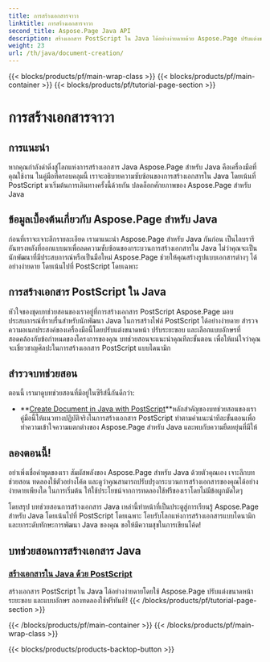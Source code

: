 ```yaml
---
title: การสร้างเอกสารจาวา
linktitle: การสร้างเอกสารจาวา
second_title: Aspose.Page Java API
description: สร้างเอกสาร PostScript ใน Java ได้อย่างง่ายดายด้วย Aspose.Page ปรับแต่งขนาดหน้า ระยะขอบ และแบบอักษร เจาะลึกบทช่วยสอนการสร้างเอกสาร Java
weight: 23
url: /th/java/document-creation/
---
```


{{< blocks/products/pf/main-wrap-class >}}
{{< blocks/products/pf/main-container >}}
{{< blocks/products/pf/tutorial-page-section >}}

# การสร้างเอกสารจาวา

## การแนะนำ

หากคุณกำลังดำดิ่งสู่โลกแห่งการสร้างเอกสาร Java Aspose.Page สำหรับ Java คือเครื่องมือที่คุณใช้งาน ในคู่มือที่ครอบคลุมนี้ เราจะอธิบายความซับซ้อนของการสร้างเอกสารใน Java โดยเน้นที่ PostScript มาเริ่มต้นการเดินทางครั้งนี้ด้วยกัน ปลดล็อกศักยภาพของ Aspose.Page สำหรับ Java

## ข้อมูลเบื้องต้นเกี่ยวกับ Aspose.Page สำหรับ Java

ก่อนที่เราจะเจาะลึกรายละเอียด เรามาแนะนำ Aspose.Page สำหรับ Java กันก่อน เป็นไลบรารีอันทรงพลังที่ออกแบบมาเพื่อลดความซับซ้อนของกระบวนการสร้างเอกสารใน Java ไม่ว่าคุณจะเป็นนักพัฒนาที่มีประสบการณ์หรือเป็นมือใหม่ Aspose.Page ช่วยให้คุณสร้างรูปแบบเอกสารต่างๆ ได้อย่างง่ายดาย โดยเน้นไปที่ PostScript โดยเฉพาะ

## การสร้างเอกสาร PostScript ใน Java

หัวใจของชุดบทช่วยสอนของเราอยู่ที่การสร้างเอกสาร PostScript Aspose.Page มอบประสบการณ์ที่ราบรื่นสำหรับนักพัฒนา Java ในการสร้างไฟล์ PostScript ได้อย่างง่ายดาย สำรวจความอเนกประสงค์ของเครื่องมือนี้โดยปรับแต่งขนาดหน้า ปรับระยะขอบ และเลือกแบบอักษรที่สอดคล้องกับข้อกำหนดของโครงการของคุณ บทช่วยสอนจะแนะนำคุณทีละขั้นตอน เพื่อให้แน่ใจว่าคุณจะเชี่ยวชาญศิลปะในการสร้างเอกสาร PostScript แบบไดนามิก

## สำรวจบทช่วยสอน

ตอนนี้ เรามาดูบทช่วยสอนที่มีอยู่ในซีรีส์นี้กันดีกว่า:

- **[Create Document in Java with PostScript](./postscript/)**หลักสำคัญของบทช่วยสอนของเรา คู่มือนี้ให้แนวทางปฏิบัติจริงในการสร้างเอกสาร PostScript ทำตามคำแนะนำทีละขั้นตอนเพื่อทำความเข้าใจความแตกต่างของ Aspose.Page สำหรับ Java และพบกับความยืดหยุ่นที่มีให้

## ลองตอนนี้!

อย่าเพิ่งเชื่อคำพูดของเรา สัมผัสพลังของ Aspose.Page สำหรับ Java ด้วยตัวคุณเอง เจาะลึกบทช่วยสอน ทดลองใช้ตัวอย่างโค้ด และดูว่าคุณสามารถปรับปรุงกระบวนการสร้างเอกสารของคุณได้อย่างง่ายดายเพียงใด ในการเริ่มต้น ให้ใช้ประโยชน์จากการทดลองใช้ฟรีของเราโดยไม่มีข้อผูกมัดใดๆ

โดยสรุป บทช่วยสอนการสร้างเอกสาร Java เหล่านี้ทำหน้าที่เป็นประตูสู่การเรียนรู้ Aspose.Page สำหรับ Java โดยเน้นไปที่ PostScript โดยเฉพาะ โอบรับโลกแห่งการสร้างเอกสารแบบไดนามิกและยกระดับทักษะการพัฒนา Java ของคุณ ขอให้มีความสุขในการเขียนโค้ด!
## บทช่วยสอนการสร้างเอกสาร Java
### [สร้างเอกสารใน Java ด้วย PostScript](./postscript/)
สร้างเอกสาร PostScript ใน Java ได้อย่างง่ายดายโดยใช้ Aspose.Page ปรับแต่งขนาดหน้า ระยะขอบ และแบบอักษร ลองทดลองใช้ฟรีทันที!
{{< /blocks/products/pf/tutorial-page-section >}}

{{< /blocks/products/pf/main-container >}}
{{< /blocks/products/pf/main-wrap-class >}}

{{< blocks/products/products-backtop-button >}}
